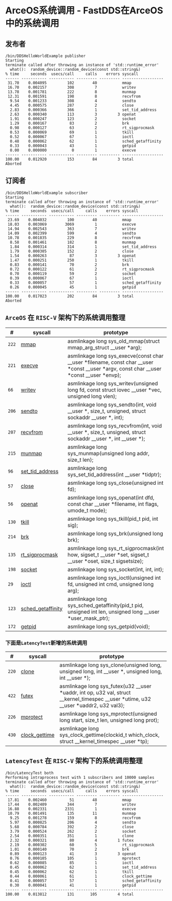 # ArceOS系统调用 - FastDDS在ArceOS中的系统调用

## 发布者

```shell
/bin/DDSHelloWorldExample publisher
Starting 
terminate called after throwing an instance of 'std::runtime_error'
  what():  random_device::random_device(const std::string&)
% time     seconds  usecs/call     calls    errors syscall
------ ----------- ----------- --------- --------- ------------------
 31.70    0.004095         102        40           mmap
 16.70    0.002157         308         7           writev
 13.78    0.001781         222         8           munmap
 12.31    0.001591         198         8           recvfrom
  9.54    0.001233         308         4           sendto
  4.45    0.000575         287         2           close
  2.83    0.000366         366         1           set_tid_address
  2.63    0.000340         113         3         3 openat
  1.91    0.000247         123         2           socket
  1.29    0.000167          83         2           brk
  0.98    0.000127          63         2           rt_sigprocmask
  0.53    0.000069          69         1           tkill
  0.52    0.000067          67         1           ioctl
  0.48    0.000062          62         1           sched_getaffinity
  0.33    0.000043          43         1           getpid
  0.00    0.000000           0         1           execve
------ ----------- ----------- --------- --------- ------------------
100.00    0.012920         153        84         3 total
Aborted
```

## 订阅者

```shell
/bin/DDSHelloWorldExample subscriber
Starting 
terminate called after throwing an instance of 'std::runtime_error'
  what():  random_device::random_device(const std::string&)
% time     seconds  usecs/call     calls    errors syscall
------ ----------- ----------- --------- --------- ------------------
 23.69    0.004032         100        40           mmap
 18.03    0.003069        3069         1           execve
 14.94    0.002543         363         7           writev
 14.09    0.002399         599         4           sendto
 10.78    0.001835         229         8           recvfrom
  8.58    0.001461         182         8           munmap
  1.84    0.000314         314         1           set_tid_address
  1.79    0.000305         152         2           close
  1.54    0.000263          87         3         3 openat
  1.47    0.000251         250         1           tkill
  0.83    0.000141          70         2           brk
  0.72    0.000122          61         2           rt_sigprocmask
  0.70    0.000119          59         2           socket
  0.39    0.000067          67         1           ioctl
  0.33    0.000057          57         1           sched_getaffinity
  0.26    0.000045          45         1           getpid
------ ----------- ----------- --------- --------- ------------------
100.00    0.017023         202        84         3 total
Aborted
```

## `ArceOS` 在 `RISC-V` 架构下的系统调用整理

| #     | syscall                                                                             | prototype                                                                                                                              |
| ----- | ----------------------------------------------------------------------------------- | -------------------------------------------------------------------------------------------------------------------------------------- |
| `222` | [mmap](https://man7.org/linux/man-pages/man2/mmap.2.html)                           | asmlinkage long sys_old_mmap(struct mmap_arg_struct __user *arg);                                                                      |
| `221` | [execve](https://man7.org/linux/man-pages/man2/execve.2.html)                       | asmlinkage long sys_execve(const char __user *filename, const char __user *const __user *argv, const char __user *const __user *envp); |
| `66`  | [writev](https://man7.org/linux/man-pages/man2/writev.2.html)                       | asmlinkage long sys_writev(unsigned long fd, const struct iovec __user *vec, unsigned long vlen);                                      |
| `206` | [sendto](https://man7.org/linux/man-pages/man2/sendto.2.html)                       | asmlinkage long sys_sendto(int, void __user *, size_t, unsigned, struct sockaddr __user *, int);                                       |
| `207` | [recvfrom](https://man7.org/linux/man-pages/man2/recvfrom.2.html)                   | asmlinkage long sys_recvfrom(int, void __user *, size_t, unsigned, struct sockaddr __user *, int __user *);                            |
| `215` | [munmap](https://man7.org/linux/man-pages/man2/munmap.2.html)                       | asmlinkage long sys_munmap(unsigned long addr, size_t len);                                                                            |
| `96`  | [set_tid_address](https://man7.org/linux/man-pages/man2/set_tid_address.2.html)     | asmlinkage long sys_set_tid_address(int __user *tidptr);                                                                               |
| `57`  | [close](https://man7.org/linux/man-pages/man2/close.2.html)                         | asmlinkage long sys_close(unsigned int fd);                                                                                            |
| `56`  | [openat](https://man7.org/linux/man-pages/man2/openat.2.html)                       | asmlinkage long sys_openat(int dfd, const char __user *filename, int flags, umode_t mode);                                             |
| `130` | [tkill](https://man7.org/linux/man-pages/man2/tkill.2.html)                         | asmlinkage long sys_tkill(pid_t pid, int sig);                                                                                         |
| `214` | [brk](https://man7.org/linux/man-pages/man2/brk.2.html)                             | asmlinkage long sys_brk(unsigned long brk);                                                                                            |
| `135` | [rt_sigprocmask](https://man7.org/linux/man-pages/man2/rt_sigprocmask.2.html)       | asmlinkage long sys_rt_sigprocmask(int how, sigset_t __user *set, sigset_t __user *oset, size_t sigsetsize);                           |
| `198` | [socket](https://man7.org/linux/man-pages/man2/socket.2.html)                       | asmlinkage long sys_socket(int, int, int);                                                                                             |
| `29`  | [ioctl](https://man7.org/linux/man-pages/man2/ioctl.2.html)                         | asmlinkage long sys_ioctl(unsigned int fd, unsigned int cmd, unsigned long arg);                                                       |
| `123` | [sched_getaffinity](https://man7.org/linux/man-pages/man2/sched_getaffinity.2.html) | asmlinkage long sys_sched_getaffinity(pid_t pid, unsigned int len, unsigned long __user *user_mask_ptr);                               |
| `172` | [getpid](https://man7.org/linux/man-pages/man2/getpid.2.html)                       | asmlinkage long sys_getpid(void);                                                                                                      |

### 下面是`LatencyTest`新增的系统调用

| #     | syscall                                                                     | prototype                                                                                                                            |
| ----- | --------------------------------------------------------------------------- | ------------------------------------------------------------------------------------------------------------------------------------ |
| `220` | [clone](https://man7.org/linux/man-pages/man2/clone.2.html)                 | asmlinkage long sys_clone(unsigned long, unsigned long, int __user *, unsigned long, int __user *);                                  |
| `422` | [futex](https://man7.org/linux/man-pages/man2/futex.2.html)                 | asmlinkage long sys_futex(u32 __user *uaddr, int op, u32 val, struct __kernel_timespec __user *utime, u32 __user *uaddr2, u32 val3); |
| `226` | [mprotect](https://man7.org/linux/man-pages/man2/mprotect.2.html)           | asmlinkage long sys_mprotect(unsigned long start, size_t len, unsigned long prot);                                                   |
| `430` | [clock_gettime](https://man7.org/linux/man-pages/man2/clock_gettime.2.html) | asmlinkage long sys_clock_gettime(clockid_t which_clock, struct __kernel_timespec __user *tp);                                       |

## `LatencyTest` 在 `RISC-V` 架构下的系统调用整理

```shell
/bin/LatencyTest both
Performing intraprocess test with 1 subscribers and 10000 samples
terminate called after throwing an instance of 'std::runtime_error'
  what():  random_device::random_device(const std::string&)
% time     seconds  usecs/call     calls    errors syscall
------ ----------- ----------- --------- --------- ------------------
 17.81    0.002460          51        48           mmap
 17.44    0.002409         344         7           writev
 16.88    0.002331        2331         1           execve
 10.79    0.001491         135        11           munmap
  9.25    0.001278         159         8           recvfrom
  5.97    0.000825         206         4           sendto
  5.68    0.000784         392         2           close
  3.79    0.000524         262         2           socket
  2.54    0.000351         351         1           clone
  2.32    0.000321          80         4         1 futex
  2.19    0.000302          60         5           rt_sigprocmask
  1.01    0.000140          70         2           brk
  0.89    0.000123          41         3         3 openat
  0.76    0.000105         105         1           mprotect
  0.62    0.000085          85         1           ioctl
  0.45    0.000062          62         1           set_tid_address
  0.45    0.000062          62         1           tkill
  0.44    0.000061          61         1           clock_gettime
  0.41    0.000057          57         1           sched_getaffinity
  0.30    0.000041          41         1           getpid
------ ----------- ----------- --------- --------- ------------------
100.00    0.013812         131       105         4 total
```
